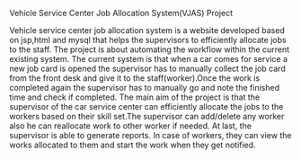 Vehicle Service Center Job Allocation System(VJAS) Project

Vehicle service center job allocation system is a website developed based on jsp,html and mysql that helps the supervisors to efficiently allocate jobs to the staff. The project is about automating the workflow within the current existing system. The current system is that when a car comes for service a new job card is opened the supervisor has to manually collect the job card from the front desk and give it to the staff(worker).Once the work is completed again the supervisor has to manually go and note the finished time and check if completed.  The main aim of the project is that the supervisor of the car service center can efficiently allocate the jobs to the workers based on their skill set.The supervisor can add/delete any worker also he can reallocate work to other worker if needed. At last, the supervisor is able to generate reports. In case of workers, they can view the works allocated to them and start the work when they get notified.
